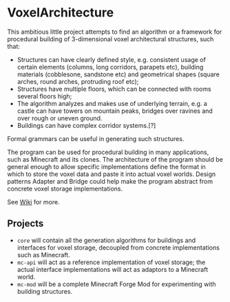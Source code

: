 VoxelArchitecture
=================

This ambitious little project attempts to find an algorithm or a framework for procedural building of 3-dimensional voxel architectural structures, such that:
* Structures can have clearly defined style, e.g. consistent usage of certain elements (columns, long corridors, parapets etc), building materials (cobblesone, sandstone etc) and geometrical shapes (square arches, round arches, protruding roof etc);
* Structures have multiple floors, which can be connected with rooms several floors high;
* The algorithm analyzes and makes use of underlying terrain, e.g. a castle can have towers on mountain peaks, bridges over ravines and over rough or uneven ground.
* Buildings can have complex corridor systems.[?]

Formal grammars can be useful in generating such structures.

The program can be used for procedural building in many applications, such as Minecraft and its clones. The architecture of the program should be general enough to allow specific implementations define the format in which to store the voxel data and paste it into actual voxel worlds. Design patterns Adapter and Bridge could help make the program abstract from concrete voxel storage implementations.

See [Wiki](https://github.com/Hunternif/VoxelArchitecture/wiki) for more.

Projects
--------
* `core` will contain all the generation algorithms for buildings and interfaces for voxel storage, decoupled from concrete implementations such as Minecraft.
* `mc-api` will act as a reference implementation of voxel storage; the actual interface implementations will act as adaptors to a Minecraft world.
* `mc-mod` will be a complete Minecraft Forge Mod for experimenting with building structures.
